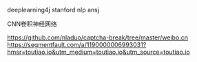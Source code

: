 deeplearning4j   stanford nlp  ansj

CNN卷积神经网络

https://github.com/nladuo/captcha-break/tree/master/weibo.cn
https://segmentfault.com/a/1190000006993031?hmsr=toutiao.io&utm_medium=toutiao.io&utm_source=toutiao.io
